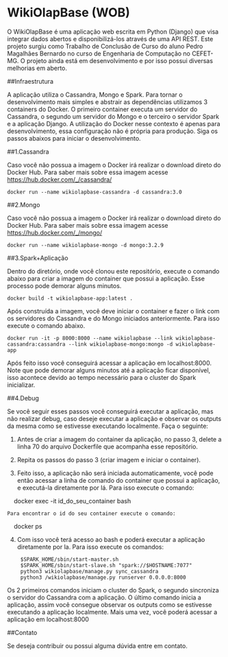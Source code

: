 # WikiOlapBase (WOB)

O WikiOlapBase é uma aplicação web escrita em Python (Django) que visa integrar dados abertos e disponibilizá-los através de uma API REST. Este projeto surgiu como Trabalho de Conclusão de Curso do aluno Pedro Magalhães Bernardo no curso de Engenharia de Computação no CEFET-MG.  O projeto ainda está em desenvolvimento e por isso possui diversas melhorias em aberto.

##Infraestrutura

A aplicação utiliza o Cassandra, Mongo e Spark.
Para tornar o desenvolvimento mais simples e abstrair as dependências utilizamos 3 containers do Docker. O primeiro container executa um servidor do Cassandra, o segundo um servidor do Mongo e o terceiro o servidor Spark e a aplicação Django. A utilização do Docker nesse contexto é apenas para desenvolvimento, essa configuração não é própria para produção.  Siga os passos abaixos para iniciar o desenvolvimento.

##1.Cassandra

Caso você não possua a imagem o Docker irá realizar o download direto do Docker Hub. Para saber mais sobre essa imagem acesse https://hub.docker.com/_/cassandra/

`docker run --name wikiolapbase-cassandra -d cassandra:3.0`

##2.Mongo

Caso você não possua a imagem o Docker irá realizar o download direto do Docker Hub. Para saber mais sobre essa imagem acesse https://hub.docker.com/_/mongo/

`docker run --name wikiolapbase-mongo -d mongo:3.2.9`

##3.Spark+Aplicação

Dentro do diretório, onde você clonou este repositório, execute o comando abaixo para criar a imagem do container que possui a aplicação. Esse processo pode demorar alguns minutos.


`docker build -t wikiolapbase-app:latest . `

Após construída a imagem, você deve iniciar o container e fazer o link com os servidores do Cassandra e do Mongo iniciados anteriormente. Para isso execute o comando abaixo.

`docker run -it -p 8000:8000 --name wikiolapbase --link wikiolapbase-cassandra:cassandra --link wikiolapbase-mongo:mongo -d wikiolapbase-app`

Após feito isso você conseguirá acessar a aplicação em localhost:8000. Note que pode demorar alguns minutos até a aplicação ficar disponível, isso acontece devido ao tempo necessário para o cluster do Spark inicializar. 


##4.Debug

Se você seguir esses passos você conseguirá executar a aplicação, mas não realizar debug, caso deseje executar a aplicação e observar os outputs da mesma como se estivesse executando localmente. Faça o seguinte:

1. Antes de criar a imagem do container da aplicação, no passo 3, delete a linha 70 do arquivo Dockerfile que acompanha esse repositório.
    
2. Repita os passos do passo 3 (criar imagem e iniciar o container).

3. Feito isso, a aplicação não será iniciada automaticamente, você pode então acessar a linha de comando do container que possui a aplicação, e executá-la diretamente por lá. Para isso execute o comando:

        docker exec -it id_do_seu_container bash
    
    Para encontrar o id do seu container execute o comando:

        docker ps
    
4. Com isso você terá acesso ao bash e poderá executar a aplicação diretamente por la. Para isso execute os comandos:

        $SPARK_HOME/sbin/start-master.sh
        $SPARK_HOME/sbin/start-slave.sh "spark://$HOSTNAME:7077"
        python3 wikiolapbase/manage.py sync_cassandra
        python3 /wikiolapbase/manage.py runserver 0.0.0.0:8000 

Os 2 primeiros comandos iniciam o cluster do Spark, o segundo sincroniza o servidor do Cassandra com a aplicação. O último comando inicia a aplicação, assim você consegue observar os outputs como se estivesse executando a aplicação localmente. Mais uma vez, você poderá acessar a aplicação em localhost:8000

##Contato

Se deseja contribuir ou possui alguma dúvida entre em contato.
